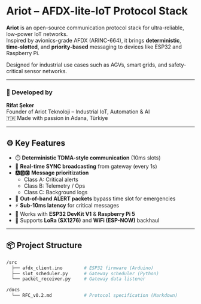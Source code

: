 # Ariot – AFDX-lite-IoT Protocol Stack

**Ariot** is an open-source communication protocol stack for ultra-reliable, low-power IoT networks.  
Inspired by avionics-grade AFDX (ARINC-664), it brings **deterministic**, **time-slotted**, and **priority-based** messaging to devices like ESP32 and Raspberry Pi.

Designed for industrial use cases such as AGVs, smart grids, and safety-critical sensor networks.

---

### 🧠 Developed by  
**Rifat Şeker**  
Founder of Ariot Teknoloji – Industrial IoT, Automation & AI  
🇹🇷 Made with passion in Adana, Türkiye

---

## ⚙️ Key Features

- ⏱️ **Deterministic TDMA-style communication** (10ms slots)
- 🔁 **Real-time SYNC broadcasting** from gateway (every 1s)
- 🅰️🅱️🅲️ **Message prioritization**  
  - Class A: Critical alerts  
  - Class B: Telemetry / Ops  
  - Class C: Background logs
- 🚨 **Out-of-band ALERT packets** bypass time slot for emergencies
- ⚡ **Sub-10ms latency** for critical messages
- 📡 Works with **ESP32 DevKit V1** & **Raspberry Pi 5**
- 🛜 Supports **LoRa (SX1276)** and **WiFi (ESP-NOW)** backhaul

---

## 📦 Project Structure

```bash
/src
  ├── afdx_client.ino        # ESP32 firmware (Arduino)
  ├── slot_scheduler.py      # Gateway scheduler (Python)
  └── packet_receiver.py     # Gateway data listener

/docs
  └── RFC_v0.2.md            # Protocol specification (Markdown)

